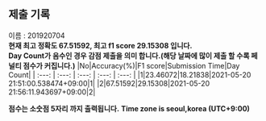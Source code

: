 


  
## 제출 기록  
이름 : 201920704  
**현재 최고 정확도 67.51592, 최고 f1 score 29.15308 입니다.**  
**Day Count가 음수인 경우 감점 제출을 의미 합니다.(해당 날짜에 많이 제출 할 수록 페널티 점수가 커집니다.)**
|No|Accuracy(%)|F1 score|Submission Time|Day Count|
| :---: | :---: | :---: | :---: | :---: |
|1|23.46072|18.21838|2021-05-20 21:51:00.538474+09:00|1|
|2|67.51592|29.15308|2021-05-20 21:56:11.943697+09:00|2|


**점수는 소숫점 5자리 까지 출력됩니다.**
**Time zone is seoul,korea (UTC+9:00)**
